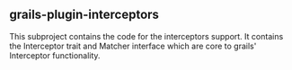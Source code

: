 ## grails-plugin-interceptors

This subproject contains the code for the interceptors support. It contains the Interceptor trait and Matcher interface
which are core to grails' Interceptor functionality.